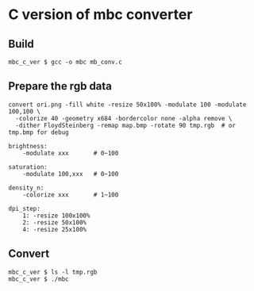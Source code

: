 C version of mbc converter
======

## Build
```
mbc_c_ver $ gcc -o mbc mb_conv.c
```

## Prepare the rgb data

```
convert ori.png -fill white -resize 50x100% -modulate 100 -modulate 100,100 \
  -colorize 40 -geometry x684 -bordercolor none -alpha remove \
  -dither FloydSteinberg -remap map.bmp -rotate 90 tmp.rgb  # or tmp.bmp for debug
```

```
brightness:
    -modulate xxx       # 0~100

saturation:
    -modulate 100,xxx   # 0~100

density_n:
    -colorize xxx       # 1~100

dpi_step:
    1: -resize 100x100%
    2: -resize 50x100%
    4: -resize 25x100%
```

## Convert

```
mbc_c_ver $ ls -l tmp.rgb
mbc_c_ver $ ./mbc
```

